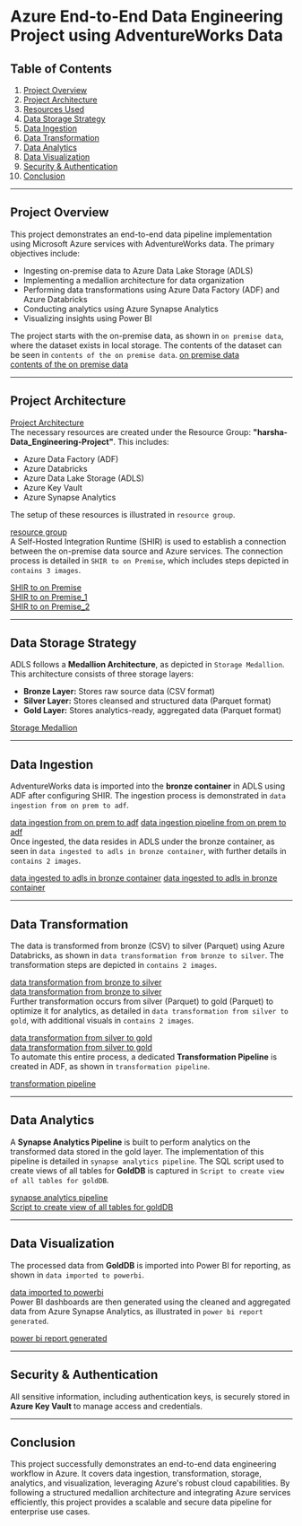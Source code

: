 # Azure End-to-End Data Engineering Project using AdventureWorks Data

## Table of Contents
1. [Project Overview](#project-overview)
2. [Project Architecture](#project-architecture)
3. [Resources Used](#resources-used)
4. [Data Storage Strategy](#data-storage-strategy)
5. [Data Ingestion](#data-ingestion)
6. [Data Transformation](#data-transformation)
7. [Data Analytics](#data-analytics)
8. [Data Visualization](#data-visualization)
9. [Security & Authentication](#security--authentication)
10. [Conclusion](#conclusion)

---
## Project Overview
This project demonstrates an end-to-end data pipeline implementation using Microsoft Azure services with AdventureWorks data. The primary objectives include:
- Ingesting on-premise data to Azure Data Lake Storage (ADLS)
- Implementing a medallion architecture for data organization
- Performing data transformations using Azure Data Factory (ADF) and Azure Databricks
- Conducting analytics using Azure Synapse Analytics
- Visualizing insights using Power BI

The project starts with the on-premise data, as shown in `on premise data`, where the dataset exists in local storage. The contents of the dataset can be seen in `contents of the on premise data`.
[on premise data](https://github.com/Harshavardhan71/AdventureWorks_Analysis-Azure-Data-Engineering/blob/main/ss%20of%20project/1.on%20premise%20data.jpg)  
[contents of the on premise data](https://github.com/Harshavardhan71/AdventureWorks_Analysis-Azure-Data-Engineering/blob/main/ss%20of%20project/1.1.contents%20of%20on%20premise%20data.jpg)  

---
## Project Architecture
[Project Architecture](https://github.com/Harshavardhan71/AdventureWorks_Analysis-Azure-Data-Engineering/blob/main/ss%20of%20project/architectur.png)  
The necessary resources are created under the Resource Group: **"harsha-Data_Engineering-Project"**. This includes:
  - Azure Data Factory (ADF)
  - Azure Databricks
  - Azure Data Lake Storage (ADLS)
  - Azure Key Vault
  - Azure Synapse Analytics

The setup of these resources is illustrated in `resource group`.

[resource group](https://github.com/Harshavardhan71/AdventureWorks_Analysis-Azure-Data-Engineering/blob/main/ss%20of%20project/2.resource%20group.jpg)  
A Self-Hosted Integration Runtime (SHIR) is used to establish a connection between the on-premise data source and Azure services. The connection process is detailed in `SHIR to on Premise`, which includes steps depicted in `contains 3 images`.

[SHIR to on Premise](https://github.com/Harshavardhan71/AdventureWorks_Analysis-Azure-Data-Engineering/blob/main/ss%20of%20project/3.SHIR%20to%20on%20premise.jpg)  
[SHIR to on Premise_1](https://github.com/Harshavardhan71/AdventureWorks_Analysis-Azure-Data-Engineering/blob/main/ss%20of%20project/3.1.SHIR%20to%20on%20premise.jpg)  
[SHIR to on Premise_2](https://github.com/Harshavardhan71/AdventureWorks_Analysis-Azure-Data-Engineering/blob/main/ss%20of%20project/3.2.SHIR%20to%20on%20premise.jpg)  

---
## Data Storage Strategy

ADLS follows a **Medallion Architecture**, as depicted in `Storage Medallion`. This architecture consists of three storage layers:
  - **Bronze Layer:** Stores raw source data (CSV format)
  - **Silver Layer:** Stores cleansed and structured data (Parquet format)
  - **Gold Layer:** Stores analytics-ready, aggregated data (Parquet format)

[Storage Medallion](https://github.com/Harshavardhan71/AdventureWorks_Analysis-Azure-Data-Engineering/blob/main/ss%20of%20project/4.storage%20medalion.jpg)  

---
## Data Ingestion

AdventureWorks data is imported into the **bronze container** in ADLS using ADF after configuring SHIR. The ingestion process is demonstrated in `data ingestion from on prem to adf`.

[data ingestion from on prem to adf](https://github.com/Harshavardhan71/AdventureWorks_Analysis-Azure-Data-Engineering/blob/main/ss%20of%20project/5.data%20ingestion%20from%20on%20prem%20to%20adf.jpg) 
[data ingestion pipeline from on prem to adf](https://github.com/Harshavardhan71/AdventureWorks_Analysis-Azure-Data-Engineering/blob/main/ss%20of%20project/5.data%20ingestion%20pipeline%20from%20on%20prem%20to%20adf.jpg)  
Once ingested, the data resides in ADLS under the bronze container, as seen in `data ingested to adls in bronze container`, with further details in `contains 2 images`.

[data ingested to adls in bronze container](https://github.com/Harshavardhan71/AdventureWorks_Analysis-Azure-Data-Engineering/blob/main/ss%20of%20project/6.data%20ingested%20to%20adls%20in%20broze%20container.jpg) 
[data ingested to adls in bronze container](https://github.com/Harshavardhan71/AdventureWorks_Analysis-Azure-Data-Engineering/blob/main/ss%20of%20project/6.1.data%20ingested%20to%20adls%20in%20broze%20container.jpg)  

---
## Data Transformation

The data is transformed from bronze (CSV) to silver (Parquet) using Azure Databricks, as shown in `data transformation from bronze to silver`. The transformation steps are depicted in `contains 2 images`.

[data transformation from bronze to silver](https://github.com/Harshavardhan71/AdventureWorks_Analysis-Azure-Data-Engineering/blob/main/ss%20of%20project/7.data%20transformation%20from%20bronze%20to%20silver.jpg)  
[data transformation from bronze to silver](https://github.com/Harshavardhan71/AdventureWorks_Analysis-Azure-Data-Engineering/blob/main/ss%20of%20project/7.1.data%20transformation%20from%20bronze%20to%20silver.jpg)  
Further transformation occurs from silver (Parquet) to gold (Parquet) to optimize it for analytics, as detailed in `data transformation from silver to gold`, with additional visuals in `contains 2 images`.

[data transformation from silver to gold](https://github.com/Harshavardhan71/AdventureWorks_Analysis-Azure-Data-Engineering/blob/main/ss%20of%20project/8.data%20transformation%20from%20silver%20to%20%20gold.jpg)  
[data transformation from silver to gold](https://github.com/Harshavardhan71/AdventureWorks_Analysis-Azure-Data-Engineering/blob/main/ss%20of%20project/8.1.data%20transformation%20from%20silver%20to%20%20gold.jpg)  
To automate this entire process, a dedicated **Transformation Pipeline** is created in ADF, as shown in `transformation pipeline`.

[transformation pipeline](https://github.com/Harshavardhan71/AdventureWorks_Analysis-Azure-Data-Engineering/blob/main/ss%20of%20project/9.transformation%20pipeline.jpg)  

---
## Data Analytics

A **Synapse Analytics Pipeline** is built to perform analytics on the transformed data stored in the gold layer. The implementation of this pipeline is detailed in `synapse analytics pipeline`. The SQL script used to create views of all tables for **GoldDB** is captured in `Script to create view of all tables for goldDB`.

[synapse analytics pipeline](https://github.com/Harshavardhan71/AdventureWorks_Analysis-Azure-Data-Engineering/blob/main/ss%20of%20project/10.synapse%20analytics%20pipeline.jpg)  
[Script to create view of all tables for goldDB](https://github.com/Harshavardhan71/AdventureWorks_Analysis-Azure-Data-Engineering/blob/main/ss%20of%20project/10.1.script%20to%20create%20view%20of%20all%20tables%20for%20gold_DB.jpg)  

---
## Data Visualization

The processed data from **GoldDB** is imported into Power BI for reporting, as shown in `data imported to powerbi`.

[data imported to powerbi](https://github.com/Harshavardhan71/AdventureWorks_Analysis-Azure-Data-Engineering/blob/main/ss%20of%20project/11.data%20imported%20to%20powerbi.jpg)  
Power BI dashboards are then generated using the cleaned and aggregated data from Azure Synapse Analytics, as illustrated in `power bi report generated`.

[power bi report generated](https://github.com/Harshavardhan71/AdventureWorks_Analysis-Azure-Data-Engineering/blob/main/ss%20of%20project/12.powerbi%20report%20genrated.jpg)  

---
## Security & Authentication
All sensitive information, including authentication keys, is securely stored in **Azure Key Vault** to manage access and credentials.

---
## Conclusion
This project successfully demonstrates an end-to-end data engineering workflow in Azure. It covers data ingestion, transformation, storage, analytics, and visualization, leveraging Azure's robust cloud capabilities. By following a structured medallion architecture and integrating Azure services efficiently, this project provides a scalable and secure data pipeline for enterprise use cases.
